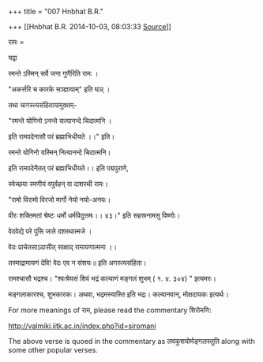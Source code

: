 +++
title = "007 Hnbhat B.R."

+++
[[Hnbhat B.R.	2014-10-03, 08:03:33 [Source](https://groups.google.com/g/samskrita/c/Dr7tPuxvn_U)]]



रामः =

यद्वा

  

रमन्ते ऽस्मिन् सर्वे जना गुणैरिति रामः ।

"अकर्त्तरि च कारके सञ्ज्ञायाम्" इति घञ् ।

तथा चागस्त्यसंहितायामुक्तम्-

"रमन्ते योगिनो ऽनन्ते सत्यानन्दे चिदात्मनि ।

इति रामपदेनासौ परं ब्रह्माभिधीयते ।।" इति।

  

रमन्ते योगिनो यस्मिन् नित्यानन्दे चिदात्मनि।

इति रामपदेनैतत् परं ब्रह्माभिधीयते।। इति पद्मपुराणे,

स्वेच्छया रमणीयं वपुर्वहन् वा दाशरथी रामः।

  

"रामो विरामो विरजो मार्गो नेयो नयो-अनयः।

वीरः शक्तिमतां श्रेष्टः धर्मो धर्मविदुत्तमः।। ४३।" इति सहस्रनामसु विष्णोः।

  

वेदवेद्ये परे पुंसि जाते दशरथात्मजे ।

वेदः प्राचेतसाऽदासीत् साक्षाद् रामायणात्मना ।।

तस्माद्रामायणं देवि! वेदः एव न संशयः॥ इति अगस्त्यसंहिता।  

  

रामश्चासौ भद्रश्च। "श्वःश्रेयसं शिवं भद्रं कल्याणं मङ्गलं शुभम् ( १. ४. ३०४) " इत्यमरः।

मङ्गलाकारश्च, शुभकारकः। अथवा, भद्रमस्यास्ति इति भद्रः। कल्यानवान्, मोक्षदायकः इत्यर्थः।

  

For more meanings of राम, please read the commentary शिरोमणि:

  

<http://valmiki.iitk.ac.in/index.php?id=siromani>  

  

The above verse is quoed in the commentary as लवकुशयोर्मङ्गलस्तुति along with some other popular verses.

  

  

  

  

  

  

  

